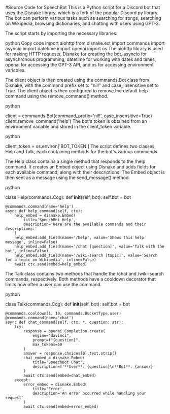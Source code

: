 #Source Code for SpeechBot
This is a Python script for a Discord bot that uses the Disnake library, which is a fork of the popular Discord.py library. The bot can perform various tasks such as searching for songs, searching on Wikipedia, browsing dictionaries, and chatting with users using GPT-3.

The script starts by importing the necessary libraries:

python
Copy code
import aiohttp
from disnake.ext import commands
import asyncio
import datetime
import openai
import os
The aiohttp library is used for making HTTP requests, Disnake for creating the bot, asyncio for asynchronous programming, datetime for working with dates and times, openai for accessing the GPT-3 API, and os for accessing environment variables.

The client object is then created using the commands.Bot class from Disnake, with the command prefix set to "nil!" and case_insensitive set to True. The client object is then configured to remove the default help command using the remove_command() method.

python

client = commands.Bot(command_prefix='nil!', case_insensitive=True)
client.remove_command('help')
The bot's token is obtained from an environment variable and stored in the client_token variable.

python

client_token = os.environ['BOT_TOKEN']
The script defines two classes, Help and Talk, each containing methods for the bot's various commands.

The Help class contains a single method that responds to the /help command. It creates an Embed object using Disnake and adds fields for each available command, along with their descriptions. The Embed object is then sent as a message using the send_message() method.

python

class Help(commands.Cog):
    def __init__(self, bot):
        self.bot = bot
    
    @commands.command(name='help')
    async def help_command(self, ctx):
        help_embed = disnake.Embed(
            title='SpeechBot Help',
            description='Here are the available commands and their descriptions:'
        )
        help_embed.add_field(name='/help', value='Shows this help message', inline=False)
        help_embed.add_field(name='/chat [question]', value='Talk with the bot', inline=False)
        help_embed.add_field(name='/wiki-search [topic]', value='Search for a topic on Wikipedia', inline=False)
        await ctx.send(embed=help_embed)
The Talk class contains two methods that handle the /chat and /wiki-search commands, respectively. Both methods have a cooldown decorator that limits how often a user can use the command.

python

class Talk(commands.Cog):
    def __init__(self, bot):
        self.bot = bot

    @commands.cooldown(1, 10, commands.BucketType.user)
    @commands.command(name='chat')
    async def chat_command(self, ctx, *, question: str):
        try:
            response = openai.Completion.create(
                engine="davinci",
                prompt=f"{question}",
                max_tokens=50
            )
            answer = response.choices[0].text.strip()
            chat_embed = disnake.Embed(
                title='SpeechBot Chat',
                description=f'**User**: {question}\n**Bot**: {answer}'
            )
            await ctx.send(embed=chat_embed)
        except:
            error_embed = disnake.Embed(
                title='Error',
                description='An error occurred while handling your request'
            )
            await ctx.send(embed=error_embed)
